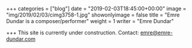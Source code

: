+++
categories = ["blog"]
date = "2019-02-03T18:45:00+00:00"
image = "img/2019/02/03/cimg3758-1.jpg"
showonlyimage = false
title = "Emre Dundar is a composer/performer"
weight = 1
writer = "Emre Dundar"

+++
This site is currently under construction. Contact: [emre@emre-dundar.com](mailto:emre@emre-dundar.com)

<!--more-->